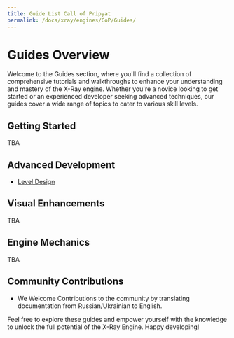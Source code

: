 ```yaml
---
title: Guide List Call of Pripyat
permalink: /docs/xray/engines/CoP/Guides/
---
```


# Guides Overview

Welcome to the Guides section, where you'll find a collection of comprehensive tutorials and walkthroughs to enhance your understanding and mastery of the X-Ray engine. Whether you're a novice looking to get started or an experienced developer seeking advanced techniques, our guides cover a wide range of topics to cater to various skill levels.

## Getting Started

TBA

## Advanced Development

- [Level Design](/docs/xray/engines/CoP/Guides/Level_Design/)

## Visual Enhancements

TBA

## Engine Mechanics

TBA

## Community Contributions

- We Welcome Contributions to the community by translating documentation from Russian/Ukrainian to English.

Feel free to explore these guides and empower yourself with the knowledge to unlock the full potential of the X-Ray Engine. Happy developing!
